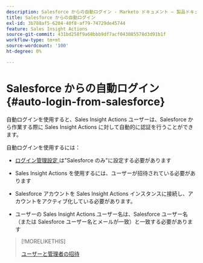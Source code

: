 ```yaml
---
description: Salesforce からの自動ログイン - Marketo ドキュメント – 製品ドキュメント
title: Salesforce からの自動ログイン
exl-id: 3b788af5-6204-40f8-af79-74729de45744
feature: Sales Insight Actions
source-git-commit: 431bd258f9a68bbb9df7acf043085578d3d91b1f
workflow-type: tm+mt
source-wordcount: '100'
ht-degree: 0%

---
```


# Salesforce からの自動ログイン {#auto-login-from-salesforce}

自動ログインを使用すると、Sales Insight Actions ユーザーは、Salesforce から作業する際に Sales Insight Actions に対して自動的に認証を行うことができます。

自動ログインを使用するには：

* [ ログイン管理設定 ](/help/marketo/product-docs/marketo-sales-insight/actions/admin/login-management-settings.md) は&quot;Salesforce のみ&quot;に設定する必要があります

* Sales Insight Actions を使用するには、ユーザーが招待されている必要があります

* Salesforce アカウントを Sales Insight Actions インスタンスに接続し、アカウントをアクティブ化している必要があります。

* ユーザーの Sales Insight Actions ユーザー名は、Salesforce ユーザー名（または Salesforce ユーザー名とメールが一致）と一致する必要があります

>[!MORELIKETHIS]
>
>[ ユーザーと管理者の招待 ](/help/marketo/product-docs/marketo-sales-insight/actions/admin/invite-users-and-admins.md)

